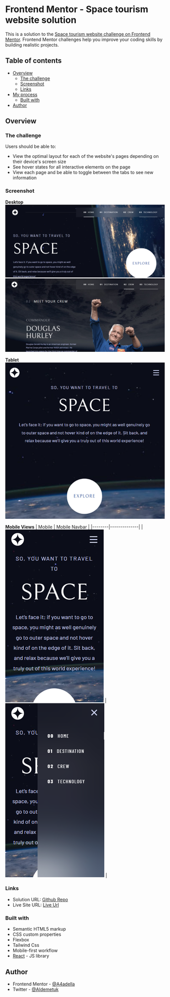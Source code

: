 # Frontend Mentor - Space tourism website solution

This is a solution to the [Space tourism website challenge on Frontend Mentor](https://www.frontendmentor.io/challenges/space-tourism-multipage-website-gRWj1URZ3). Frontend Mentor challenges help you improve your coding skills by building realistic projects. 

## Table of contents

- [Overview](#overview)
  - [The challenge](#the-challenge)
  - [Screenshot](#screenshot)
  - [Links](#links)
- [My process](#my-process)
  - [Built with](#built-with)
- [Author](#author)



## Overview

### The challenge

Users should be able to:

- View the optimal layout for each of the website's pages depending on their device's screen size
- See hover states for all interactive elements on the page
- View each page and be able to toggle between the tabs to see new information

### Screenshot

**Desktop**
 ![Desktop](public/Screenshot%20(126).png) 
 ![Crew](public/Screenshot%20(127).png) 

**Tablet**
![Tablet](public/Screenshot%20(128).png)

**Mobile Views**
| Mobile | Mobile Navbar |
|--------|--------------|
| ![Mobile](public/Screenshot%20(130).png) | ![Mobile-navbar](public/Screenshot%20(131).png) |

### Links

- Solution URL: [Github Repo](https://github.com/A4adella/Third-semester-assignment3)
- Live Site URL: [Live Url](https://third-semester-assignment3.vercel.app/)

### Built with

- Semantic HTML5 markup
- CSS custom properties
- Flexbox
- Tailwind Css
- Mobile-first workflow
- [React](https://reactjs.org/) - JS library


## Author

- Frontend Mentor - [@A4adella](https://www.frontendmentor.io/profile/A4adella)
- Twitter - [@AIdemetuk](https://www.X.com/AIdemetuk.com)


